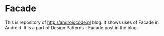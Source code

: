 # Facade
This is repository of http://androidcode.pl blog. It shows uses of Facade in Android. It is a part of Design Patterns - Facade post in the blog.
